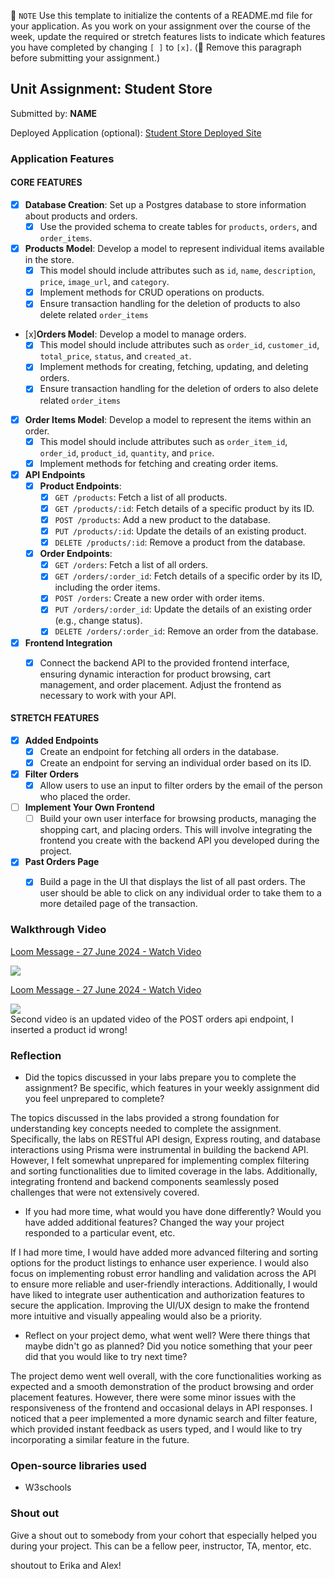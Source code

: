 📝 `NOTE` Use this template to initialize the contents of a README.md file for your application. As you work on your assignment over the course of the week, update the required or stretch features lists to indicate which features you have completed by changing `[ ]` to `[x]`. (🚫 Remove this paragraph before submitting your assignment.)

## Unit Assignment: Student Store

Submitted by: **NAME**

Deployed Application (optional): [Student Store Deployed Site](ADD_LINK_HERE)

### Application Features

#### CORE FEATURES


- [x] **Database Creation**: Set up a Postgres database to store information about products and orders.
  - [x] Use the provided schema to create tables for `products`, `orders`, and `order_items`.
- [x] **Products Model**: Develop a model to represent individual items available in the store. 
  - [x] This model should include attributes such as `id`, `name`, `description`, `price`, `image_url`, and `category`.
  - [x] Implement methods for CRUD operations on products.
  - [x] Ensure transaction handling for the deletion of products to also delete related `order_items`
- [x]**Orders Model**: Develop a model to manage orders. 
  - [x] This model should include attributes such as `order_id`, `customer_id`, `total_price`, `status`, and `created_at`.
  - [x] Implement methods for creating, fetching, updating, and deleting orders.
  - [x] Ensure transaction handling for the deletion of orders to also delete related `order_items`
- [x] **Order Items Model**: Develop a model to represent the items within an order. 
  - [x] This model should include attributes such as `order_item_id`, `order_id`, `product_id`, `quantity`, and `price`.
  - [x] Implement methods for fetching and creating order items.
- [x] **API Endpoints**
  - [x] **Product Endpoints**:
    - [x] `GET /products`: Fetch a list of all products.
    - [x] `GET /products/:id`: Fetch details of a specific product by its ID.
    - [x] `POST /products`: Add a new product to the database.
    - [x] `PUT /products/:id`: Update the details of an existing product.
    - [x] `DELETE /products/:id`: Remove a product from the database.
  - [x] **Order Endpoints**:
    - [x] `GET /orders`: Fetch a list of all orders.
    - [x] `GET /orders/:order_id`: Fetch details of a specific order by its ID, including the order items.
    - [x] `POST /orders`: Create a new order with order items.
    - [x] `PUT /orders/:order_id`: Update the details of an existing order (e.g., change status).
    - [x] `DELETE /orders/:order_id`: Remove an order from the database.
- [x] **Frontend Integration**
  - [x] Connect the backend API to the provided frontend interface, ensuring dynamic interaction for product browsing, cart management, and order placement. Adjust the frontend as necessary to work with your API.


#### STRETCH FEATURES

- [x] **Added Endpoints**
  - [x] Create an endpoint for fetching all orders in the database.
  - [x] Create an endpoint for serving an individual order based on its ID.
- [x] **Filter Orders**
  - [x] Allow users to use an input to filter orders by the email of the person who placed the order.
- [ ] **Implement Your Own Frontend**
  - [ ] Build your own user interface for browsing products, managing the shopping cart, and placing orders. This will involve integrating the frontend you create with the backend API you developed during the project.
- [x] **Past Orders Page**
  - [x] Build a page in the UI that displays the list of all past orders. The user should be able to click on any individual order to take them to a more detailed page of the transaction.


### Walkthrough Video

<div>
    <a href="https://www.loom.com/share/5e21cb6641594ebaa151a12bc7c5c513">
      <p>Loom Message - 27 June 2024 - Watch Video</p>
    </a>
    <a href="https://www.loom.com/share/5e21cb6641594ebaa151a12bc7c5c513">
      <img style="max-width:300px;" src="https://cdn.loom.com/sessions/thumbnails/5e21cb6641594ebaa151a12bc7c5c513-with-play.gif">
    </a>
</div>

<div>
    <a href="https://www.loom.com/share/84128f91ab0943aa8f792942a1d21871">
      <p>Loom Message - 27 June 2024 - Watch Video</p>
    </a>
    <a href="https://www.loom.com/share/84128f91ab0943aa8f792942a1d21871">
      <img style="max-width:300px;" src="https://cdn.loom.com/sessions/thumbnails/84128f91ab0943aa8f792942a1d21871-with-play.gif">
    </a>
</div>
Second video is an updated video of the POST orders api endpoint, I inserted a product id wrong!

### Reflection

* Did the topics discussed in your labs prepare you to complete the assignment? Be specific, which features in your weekly assignment did you feel unprepared to complete?

The topics discussed in the labs provided a strong foundation for understanding key concepts needed to complete the assignment. Specifically, the labs on RESTful API design, Express routing, and database interactions using Prisma were instrumental in building the backend API. However, I felt somewhat unprepared for implementing complex filtering and sorting functionalities due to limited coverage in the labs. Additionally, integrating frontend and backend components seamlessly posed challenges that were not extensively covered.

* If you had more time, what would you have done differently? Would you have added additional features? Changed the way your project responded to a particular event, etc.
  
If I had more time, I would have added more advanced filtering and sorting options for the product listings to enhance user experience. I would also focus on implementing robust error handling and validation across the API to ensure more reliable and user-friendly interactions. Additionally, I would have liked to integrate user authentication and authorization features to secure the application. Improving the UI/UX design to make the frontend more intuitive and visually appealing would also be a priority.

* Reflect on your project demo, what went well? Were there things that maybe didn't go as planned? Did you notice something that your peer did that you would like to try next time?

The project demo went well overall, with the core functionalities working as expected and a smooth demonstration of the product browsing and order placement features. However, there were some minor issues with the responsiveness of the frontend and occasional delays in API responses. I noticed that a peer implemented a more dynamic search and filter feature, which provided instant feedback as users typed, and I would like to try incorporating a similar feature in the future. 

### Open-source libraries used

- W3schools

### Shout out

Give a shout out to somebody from your cohort that especially helped you during your project. This can be a fellow peer, instructor, TA, mentor, etc.

shoutout to Erika and Alex!

